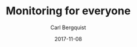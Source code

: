---
conf: Øredev
title: Monitoring for everyone
author: Carl Bergquist
date: 2017-11-08
section: presentations
description: Talk about metrics and logs
link: http://www.oredev.org/2017/line-up/carl-bergquist
---
